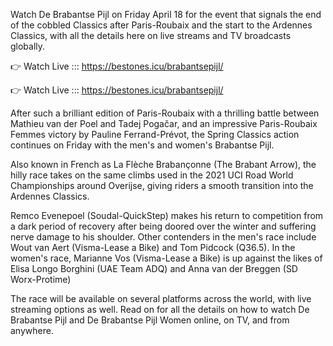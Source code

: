 Watch De Brabantse Pijl on Friday April 18 for the event that signals the end of the cobbled Classics after Paris-Roubaix and the start to the Ardennes Classics, with all the details here on live streams and TV broadcasts globally.

👉 Watch Live ::: https://bestones.icu/brabantsepijl/

👉 Watch Live ::: https://bestones.icu/brabantsepijl/

After such a brilliant edition of Paris-Roubaix with a thrilling battle between Mathieu van der Poel and Tadej Pogačar, and an impressive Paris-Roubaix Femmes victory by Pauline Ferrand-Prévot, the Spring Classics action continues on Friday with the men's and women's Brabantse Pijl.

Also known in French as La Flèche Brabançonne (The Brabant Arrow), the hilly race takes on the same climbs used in the 2021 UCI Road World Championships around Overijse, giving riders a smooth transition into the Ardennes Classics.

Remco Evenepoel (Soudal-QuickStep) makes his return to competition from a dark period of recovery after being doored over the winter and suffering nerve damage to his shoulder. Other contenders in the men's race include Wout van Aert (Visma-Lease a Bike) and Tom Pidcock (Q36.5). In the women's race, Marianne Vos (Visma-Lease a Bike) is up against the likes of Elisa Longo Borghini (UAE Team ADQ) and Anna van der Breggen (SD Worx-Protime)

The race will be available on several platforms across the world, with live streaming options as well. Read on for all the details on how to watch De Brabantse Pijl and De Brabantse Pijl Women online, on TV, and from anywhere.
